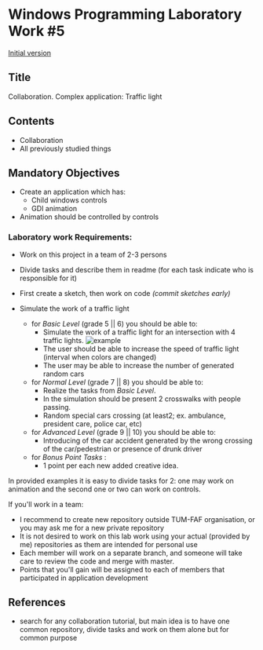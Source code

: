 # Windows Programming Laboratory Work #5
[Initial version](https://github.com/TUM-FAF/WP/edit/master/lab%235/README.md)

## Title
Collaboration. Complex application: Traffic light

## Contents
* Collaboration
* All previously studied things

## Mandatory Objectives
* Create an application which has:
  * Child windows controls
  * GDI animation
* Animation should be controlled by controls


### Laboratory work Requirements:
* Work on this project in a team of 2-3 persons 
* Divide tasks and describe them in readme (for each task indicate who is responsible for it)
* First create a sketch, then work on code  _(commit sketches early)_

* Simulate the work of a traffic light

  - for _Basic Level_ (grade 5 || 6) you should be able to:
    * Simulate the work of a traffic light for an intersection with 4 traffic lights.
    ![example](http://www.rms.nsw.gov.au/images/roads/safety-rules/roadrules/traffic-lights-car-a.jpg "Graphical example")
    * The user should be able to increase the speed of traffic light (interval when colors are changed)
    * The user may be able to increase the number of generated random cars 
  - for _Normal Level_ (grade 7 || 8) you should be able to:
    * Realize the tasks from _Basic Level_.
    * In the simulation should be present 2 crosswalks with people passing.
    * Random special cars crossing (at least2; ex. ambulance, president care, police car, etc)
  - for _Advanced Level_ (grade 9 || 10) you should be able to:
    * Introducing of the car accident generated by the wrong crossing of the car/pedestrian or presence of drunk driver
  - for _Bonus Point Tasks_ :
    * 1 point per each new added creative idea. 

In provided examples it is easy to divide tasks for 2: one may work on animation and the second one or two can work on controls.

If you'll work in a team:
* I recommend to create new repository outside TUM-FAF organisation, or you may ask me for a new private repository
* It is not desired to work on this lab work using your actual (provided by me) repositories as them are intended for personal use
* Each member will work on a separate branch, and someone will take care to review the code and merge with master.
* Points that you'll gain will be assigned to each of members that participated in application development

## References
* search for any collaboration tutorial, but main idea is to have one common repository, divide tasks and work on them alone but for common purpose 
